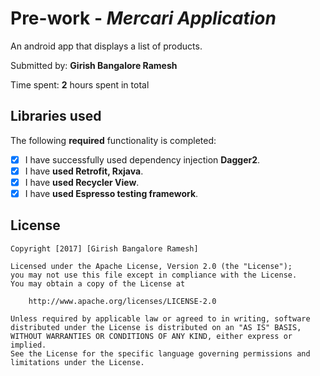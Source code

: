 # Pre-work - *Mercari Application*

 An android app that displays a list of products.

Submitted by: **Girish Bangalore Ramesh**

Time spent: **2** hours spent in total

## Libraries used

The following **required** functionality is completed:

* [x] I have successfully used dependency injection **Dagger2**. 
* [x] I have **used Retrofit, Rxjava**.
* [x] I have **used Recycler View**.
* [x] I have **used Espresso testing framework**.

## License

    Copyright [2017] [Girish Bangalore Ramesh]

    Licensed under the Apache License, Version 2.0 (the "License");
    you may not use this file except in compliance with the License.
    You may obtain a copy of the License at

        http://www.apache.org/licenses/LICENSE-2.0

    Unless required by applicable law or agreed to in writing, software
    distributed under the License is distributed on an "AS IS" BASIS,
    WITHOUT WARRANTIES OR CONDITIONS OF ANY KIND, either express or implied.
    See the License for the specific language governing permissions and
    limitations under the License.
